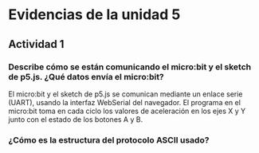 
# Evidencias de la unidad 5

## Actividad 1
### Describe cómo se están comunicando el micro:bit y el sketch de p5.js. ¿Qué datos envía el micro:bit?
El micro:bit y el sketch de p5.js se comunican mediante un enlace serie (UART), usando la interfaz WebSerial del navegador. El programa en el micro:bit toma en cada ciclo los valores de aceleración en los ejes X y Y junto con el estado de los botones A y B.

### ¿Cómo es la estructura del protocolo ASCII usado?


